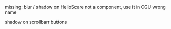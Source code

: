 missing: blur / shadow on HelloScare
not a component, use it in CGU
wrong name

shadow on scrollbarr buttons
